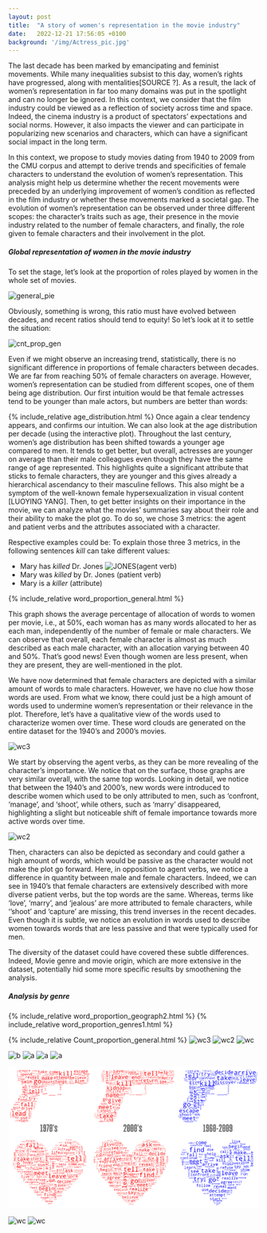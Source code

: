 ```yaml
---
layout: post
title:  "A story of women's representation in the movie industry"
date:   2022-12-21 17:56:05 +0100
background: '/img/Actress_pic.jpg'
---
```

The last decade has been marked by emancipating and feminist movements. While many inequalities subsist to this day, women’s rights have progressed, along with mentalities[SOURCE ?].
As a result, the lack of women’s representation in far too many domains was put in the spotlight and can no longer be ignored. In this context, we consider that the film industry could be viewed as a reflection of society across time and space. Indeed, the cinema industry is a product of spectators’ expectations and social norms. However, it also impacts the viewer and can participate in popularizing new scenarios and characters, which can have a significant social impact in the long term. 

In this context, we propose to study movies dating from 1940 to 2009 from the CMU corpus and attempt to derive trends and specificities of female characters to understand the evolution of women’s representation. This analysis might help us determine whether the recent movements were preceded by an underlying improvement of women’s condition as reflected in the film industry or whether these movements marked a societal gap. 
The evolution of women’s representation can be observed under three different scopes: the character’s traits such as age, their presence in the movie industry related to the number of female characters, and finally, the role given to female characters and their involvement in the plot.
 

##### Global representation of women in the movie industry

To set the stage, let’s look at the proportion of roles played by women in the whole set of movies.  

![general_pie](https://pauldfepfl.github.io/DatastoryNonNansLand/img/general_pie.svg)

Obviously, something is wrong, this ratio must have evolved between decades, and recent ratios should tend to equity! So let’s look at it to settle the situation:


![cnt_prop_gen](https://pauldfepfl.github.io/DatastoryNonNansLand/img/Count_proportion_general.svg) 

Even if we might observe an increasing trend, statistically, there is no significant difference in proportions of female characters between decades. We are far from reaching 50% of female characters on average. However, women’s representation can be studied from different scopes, one of them being age distribution. Our first intuition would be that female actresses tend to be younger than male actors, but numbers are better than words: 

{% include_relative age_distribution.html %}
Once again a clear tendency appears, and confirms our intuition. We can also look at the age distribution per decade (using the interactive plot). Throughout the last century, women’s age distribution has been shifted towards a younger age compared to men. It tends to get better, but overall, actresses are younger on average than their male colleagues even though they have the same range of age represented. This highlights quite a significant attribute that sticks to female characters, they are younger and this gives already a hierarchical ascendancy to their masculine fellows. This also might be a symptom of the well-known female hypersexualization in visual content  [LUOYING YANG]. Then, to get better insights on their importance in the movie, we can analyze what the movies’ summaries say about their role and their ability to make the plot go. To do so, we chose 3 metrics: the agent and patient verbs and the attributes associated with a character. 

Respective examples could be:
To explain those three 3 metrics, in the following sentences *kill* can take different values: 
- Mary has *killed* Dr. Jones ![JONES](/img/LES_JONES)(agent verb)
- Mary was *killed* by Dr. Jones (patient verb)
- Mary is a *killer* (attribute)


{% include_relative word_proportion_general.html %}

This graph shows the average percentage of allocation of words to women per movie, i.e., at 50%, each woman has as many words allocated to her as each man, independently of the number of female or male characters. We can observe that overall, each female character is almost as much described as each male character, with an allocation varying between 40 and 50%. That’s good news! Even though women are less present, when they are present, they are well-mentioned in the plot. 

We have now determined that female characters are depicted with a similar amount of words to male characters. However, we have no clue how those words are used. From what we know, there could just be a high amount of words used to undermine women’s representation or their relevance in the plot. Therefore, let’s have a qualitative view of the words used to characterize women over time. These word clouds are generated on the entire dataset for the 1940’s and 2000’s movies.

![wc3](https://pauldfepfl.github.io/DatastoryNonNansLand/img/wordcloudAV.png)

We start by observing the agent verbs, as they can be more revealing of the character’s importance. We notice that on the surface, those graphs are very similar overall, with the same top words. Looking in detail, we notice that between the 1940’s and 2000’s, new words were introduced to describe women which used to be only attributed to men, such as ‘confront, ‘manage’, and ‘shoot’, while others, such as ‘marry’ disappeared, highlighting a slight but noticeable shift of female importance towards more active words over time.


![wc2](https://pauldfepfl.github.io/DatastoryNonNansLand/img/wordcloudPV.png)

Then, characters can also be depicted as secondary and could gather a high amount of words, which would be passive as the character would not make the plot go forward. Here, in opposition to agent verbs, we notice a difference in quantity between male and female characters. Indeed, we can see in 1940’s that female characters are extensively described with more diverse patient verbs, but the top words are the same. Whereas, terms like ‘love’, ‘marry’, and ‘jealous’ are more attributed to female characters, while ‘’shoot’ and ‘capture’ are missing, this trend inverses in the recent decades. 
Even though it is subtle, we notice an evolution in words used to describe women towards words that are less passive and that were typically used for men. 

The diversity of the dataset could have covered these subtle differences. Indeed, Movie genre and movie origin, which are more extensive in the dataset, potentially hid some more specific results by smoothening the analysis.


##### Analysis by genre


{% include_relative word_proportion_geograph2.html %}
{% include_relative word_proportion_genres1.html %}


{% include_relative Count_proportion_general.html %}
![wc3](https://pauldfepfl.github.io/DatastoryNonNansLand/img/wordcloud3.jpg) 
![wc2](https://pauldfepfl.github.io/DatastoryNonNansLand/img/wordcloud2.jpg) 
![wc](https://pauldfepfl.github.io/DatastoryNonNansLand/img/wordcloud.jpg) 

![b](https://pauldfepfl.github.io/DatastoryNonNansLand/img/Count_proportion_genres.jpeg)
![a](https://pauldfepfl.github.io/DatastoryNonNansLand/img/Count_proportion_geographical.jpeg)
![a](https://pauldfepfl.github.io/DatastoryNonNansLand/img/Genres.png)
![a](https://pauldfepfl.github.io/DatastoryNonNansLand/img/US_India_pie.png)

![wc3](/img/wordcloudRA.png) 
 
 
![wc](https://pauldfepfl.github.io/DatastoryNonNansLand/img/wordcloudIA.png) 
![wc](https://pauldfepfl.github.io/DatastoryNonNansLand/img/wordcloudRA.png) 
